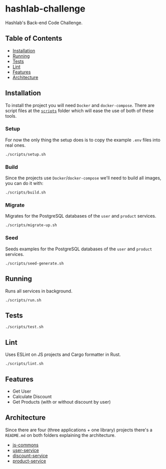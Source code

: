 # hashlab-challenge

Hashlab's Back-end Code Challenge.

## Table of Contents

- [Installation](#installation)
- [Running](#running)
- [Tests](#tests)
- [Lint](#lint)
- [Features](#features)
- [Architecture](#architecture)

## Installation

To install the project you will need `Docker` and `docker-compose`. There are script files at the [`scripts`](https://github.com/otaviopace/hashlab-challenge/blob/master/scripts) folder which will ease the use of both of these tools.

### Setup

For now the only thing the setup does is to copy the example `.env` files into real ones.

```shell
./scripts/setup.sh
```

### Build

Since the projects use `Docker`/`docker-compose` we'll need to build all images, you can do it with:

```shell
./scripts/build.sh
```

### Migrate

Migrates for the PostgreSQL databases of the `user` and `product` services.

```shell
./scripts/migrate-up.sh
```

### Seed

Seeds examples for the PostgreSQL databases of the `user` and `product` services.

```shell
./scripts/seed-generate.sh
```

## Running

Runs all services in background.

```shell
./scripts/run.sh
```

## Tests

```shell
./scripts/test.sh
```

## Lint

Uses ESLint on JS projects and Cargo formatter in Rust.

```shell
./scripts/lint.sh
```

## Features

- Get User
- Calculate Discount
- Get Products (with or without discount by user)

## Architecture

Since there are four (three applications + one library) projects there's a `README.md` on both folders explaining the architecture.

- [js-commons](https://github.com/otaviopace/hashlab-challenge/blob/master/js-commons/README.md)
- [user-service](https://github.com/otaviopace/hashlab-challenge/blob/master/user/README.md)
- [discount-service](https://github.com/otaviopace/hashlab-challenge/blob/master/discount/README.md)
- [product-service](https://github.com/otaviopace/hashlab-challenge/blob/master/product/README.md)
